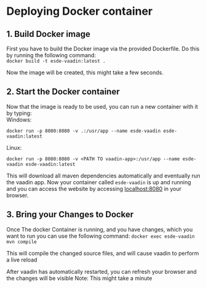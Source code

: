 # Deploying Docker container

## 1. Build Docker image
First you have to build the Docker image via the provided Dockerfile.
Do this by running the following command:\
```docker build -t esde-vaadin:latest .```

Now the image will be created, this might take a few seconds.

## 2. Start the Docker container
Now that the image is ready to be used, you can run a new container with it by typing:\
Windows:

```docker run -p 8080:8080 -v .:/usr/app --name esde-vaadin esde-vaadin:latest```

Linux:

```docker run -p 8080:8080 -v <PATH TO vaadin-app>:/usr/app --name esde-vaadin esde-vaadin:latest```

This will download all maven dependencies automatically and eventually run the vaadin app. 
Now your container called ``esde-vaadin`` is up and running and you can access the website by accessing [localhost:8080](http://localhost:8080) in your browser.

## 3. Bring your Changes to Docker
Once The docker Container is running, and you have changes, which you want to run you can use the following command:
```docker exec esde-vaadin mvn compile```

This will compile the changed source files, and will cause vaadin to perform a live reload

After vaadin has automatically restarted, you can refresh your browser and the changes will be visible
Note: This might take a minute